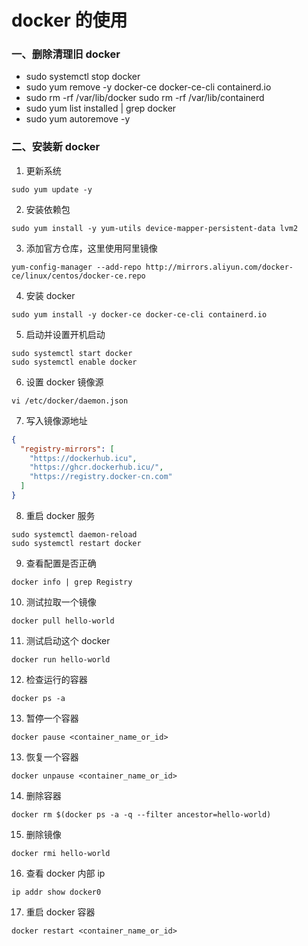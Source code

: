 # docker 的使用

### 一、删除清理旧 docker

- sudo systemctl stop docker
- sudo yum remove -y docker-ce docker-ce-cli containerd.io
- sudo rm -rf /var/lib/docker
  sudo rm -rf /var/lib/containerd
- sudo yum list installed | grep docker
- sudo yum autoremove -y

### 二、安装新 docker

1. 更新系统

```shell
sudo yum update -y
```

2. 安装依赖包

```shell
sudo yum install -y yum-utils device-mapper-persistent-data lvm2
```

3. 添加官方仓库，这里使用阿里镜像

```shell
yum-config-manager --add-repo http://mirrors.aliyun.com/docker-ce/linux/centos/docker-ce.repo
```

4. 安装 docker

```shell
sudo yum install -y docker-ce docker-ce-cli containerd.io
```

5. 启动并设置开机启动

```shell
sudo systemctl start docker
sudo systemctl enable docker
```

6. 设置 docker 镜像源

```shell
vi /etc/docker/daemon.json
```

7. 写入镜像源地址

```json
{
  "registry-mirrors": [
    "https://dockerhub.icu",
    "https://ghcr.dockerhub.icu/",
    "https://registry.docker-cn.com"
  ]
}
```

8. 重启 docker 服务

```shell
sudo systemctl daemon-reload
sudo systemctl restart docker
```

9. 查看配置是否正确

```shell
docker info | grep Registry
```

10. 测试拉取一个镜像

```shell
docker pull hello-world
```

11. 测试启动这个 docker

```shell
docker run hello-world
```

12. 检查运行的容器

```shell
docker ps -a
```

13. 暂停一个容器

```shell
docker pause <container_name_or_id>
```

13. 恢复一个容器

```shell
docker unpause <container_name_or_id>
```

14. 删除容器

```shell
docker rm $(docker ps -a -q --filter ancestor=hello-world)
```

15. 删除镜像

```shell
docker rmi hello-world
```

16. 查看 docker 内部 ip

```shell
ip addr show docker0
```

17. 重启 docker 容器

```shell
docker restart <container_name_or_id>
```
